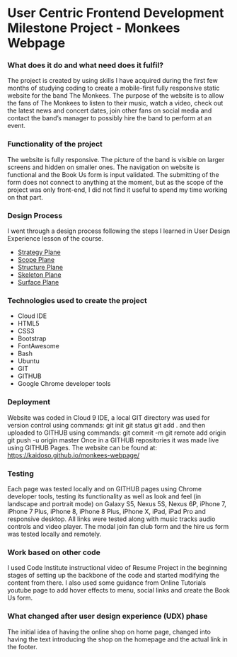 <h1>User Centric Frontend Development Milestone Project - Monkees Webpage</h1>

<h3>What does it do and what need does it fulfil?</h3>
The project is created by using skills I have acquired during the first few months of studying coding to create a mobile-first fully responsive static website for the band The Monkees. The purpose of the website is to allow the fans of The Monkees to listen to their music, watch a video, check out the latest news and concert dates, join other fans on social media and contact the band’s manager to possibly hire the band to perform at an event.

<h3>Functionality of the project</h3>
The website is fully responsive. The picture of the band is visible on larger screens and hidden on smaller ones. The navigation on website is functional and the Book Us form is input validated. The submitting of the form does not connect to  anything at the moment, but as the scope of the project was only front-end, I did not find it useful to spend my time working on that part.

<h3>Design Process</h3>
I went through a design process following the steps I learned in User Design Experience lesson of the course.
<ul>
<li><a href="https://kaidoso.github.io/monkees-webpage/user-design-experience/Strategy Plane.pdf" target="_blank">Strategy Plane</a></li>
<li><a href="https://kaidoso.github.io/monkees-webpage/user-design-experience/Scope Plane.pdf" target="_blank">Scope Plane</a></li>
<li><a href="https://kaidoso.github.io/monkees-webpage/user-design-experience/Structure plane.pdf" target="_blank">Structure Plane</a></li>
<li><a href="https://kaidoso.github.io/monkees-webpage/user-design-experience/Skeleton plane.pdf" target="_blank">Skeleton Plane<a/></li>
<li><a href="https://kaidoso.github.io/monkees-webpage/user-design-experience/Surface plane.pdf" target="_blank">Surface Plane</a></li>
</ul>

<h3>Technologies used to create the project</h3>
<ul>
<li>Cloud IDE
<li>HTML5</li>
<li>CSS3</li>
<li>Bootstrap</li>
<li>FontAwesome</li>
<li>Bash</li>
<li>Ubuntu</li>
<li>GIT</li>
<li>GITHUB</li>
<li>Google Chrome developer tools</li></ul>

<h3>Deployment</h3>
Website was coded in Cloud 9 IDE, a local GIT directory was used for version control using commands:
git init
git status
git add . 
and then uploaded to GITHUB using commands:
git commit -m
git remote add origin
git push -u origin master
Once in a GITHUB repositories it was made live using GITHUB Pages. The website can be found at: <a href="https://kaidoso.github.io/monkees-webpage/"  target="_blank">https://kaidoso.github.io/monkees-webpage/</a>

<h3>Testing</h3>
Each page was tested locally and on GITHUB pages using Chrome developer tools, testing its functionality as well as look and feel (in landscape and portrait mode) on Galaxy S5, Nexus 5S, Nexus 6P, iPhone 7, iPhone 7 Plus, iPhone 8, iPhone 8 Plus, iPhone X, iPad, iPad Pro and responsive desktop. All links were tested along with music tracks audio controls and video player. The modal join fan club form and the hire us form was tested locally and remotely.

<h3>Work based on other code</h3>
I used Code Institute instructional video of Resume Project in the beginning stages of setting up the backbone of the code and started modifying the content from there.
I also used some guidance from Online Tutorials youtube page to add hover effects to menu, social links and create the Book Us form.

<h3>What changed after user design experience (UDX) phase</h3>
The initial idea of having the online shop on home page, changed into having the text introducing the shop on the homepage and the actual link in the footer.
 
 
 

